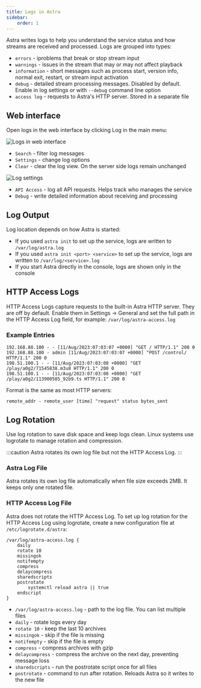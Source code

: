 ```yaml
---
title: Logs in Astra
sidebar:
    order: 1
---
```


Astra writes logs to help you understand the service status and how streams are received and processed. Logs are grouped into types:

- `errors` - iproblems that break or stop stream input
- `warnings` - issues in the stream that may or may not affect playback
- `information` - short messages such as process start, version info, normal exit, restart, or stream input activation
- `debug` -  detailed stream processing messages. Disabled by default. Enable in log settings or with `--debug` command line option
- `access log` - requests to Astra's HTTP server. Stored in a separate file

## Web interface

Open logs in the web interface by clicking Log in the main menu:

![Logs in web interface](https://cdn.cesbo.com/help/astra/admin-guide/log/web.png)

- `Search` - filter log messages
- `Settings` - change log options
- `Clear` - clear the log view. On the server side logs remain unchanged

![Log settings](https://cdn.cesbo.com/help/astra/admin-guide/log/web-settings.png)

- `API Access` - log all API requests. Helps track who manages the service
- `Debug` - write detailed information about receiving and processing

## Log Output

Log location depends on how Astra is started:

- If you used `astra init` to set up the service, logs are written to `/var/log/astra.log`
- If you used `astra init <port> <service>` to set up the service, logs are written to `/var/log/<service>.log`
- If you start Astra directly in the console, logs are shown only in the console

## HTTP Access Logs

HTTP Access Logs capture requests to the built-in Astra HTTP server. They are off by default.
Enable them in Settings → General and set the full path in the HTTP Access Log field, for example: `/var/log/astra-access.log`

### Example Entries

```
192.168.88.100 - - [11/Aug/2023:07:03:07 +0000] "GET / HTTP/1.1" 200 0
192.168.88.100 - admin [11/Aug/2023:07:03:07 +0000] "POST /control/ HTTP/1.1" 200 0
198.51.100.1 - - [11/Aug/2023:07:03:08 +0000] "GET /play/a0g2/71545838.m3u8 HTTP/1.1" 200 0
198.51.100.1 - - [11/Aug/2023:07:03:08 +0000] "GET /play/a0g2/113900585_92b9.ts HTTP/1.1" 200 0
```

Format is the same as most HTTP servers:

```
remote_addr - remote_user [time] "request" status bytes_sent
```

## Log Rotation

Use log rotation to save disk space and keep logs clean.
Linux systems use logrotate to manage rotation and compression.

:::caution
Astra rotates its own log file but not the HTTP Access Log.
:::

### Astra Log File

Astra rotates its own log file automatically when file size exceeds 2MB. It keeps only one rotated file.

### HTTP Access Log File

Astra does not rotate the HTTP Access Log. To set up log rotation for the HTTP Access Log using logrotate, create a new configuration file at `/etc/logrotate.d/astra`:

```
/var/log/astra-access.log {
    daily
    rotate 10
    missingok
    notifempty
    compress
    delaycompress
    sharedscripts
    postrotate
        systemctl reload astra || true
    endscript
}
```

- `/var/log/astra-access.log` - path to the log file. You can list multiple files
- `daily` - rotate logs every day
- `rotate 10` - keep the last 10 archives
- `missingok` - skip if the file is missing
- `notifempty` - skip if the file is empty
- `compress` - compress archives with gzip
- `delaycompress` - compress the archive on the next day, preventing message loss
- `sharedscripts` - run the postrotate script once for all files
- `postrotate` - command to run after rotation. Reloads Astra so it writes to the new file
